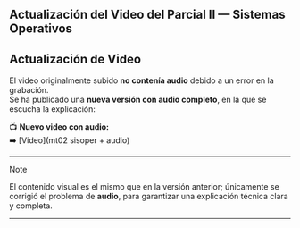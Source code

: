 Actualización del Video del Parcial II — Sistemas Operativos
---

## Actualización de Video

El video originalmente subido **no contenía audio** debido a un error en la grabación.  
Se ha publicado una **nueva versión con audio completo**, en la que se escucha la explicación:

📺 **Nuevo video con audio:**  
➡️ [Video](mt02 sisoper + audio)

---

> [!NOTE] 
> El contenido visual es el mismo que en la versión anterior; únicamente se corrigió el problema de **audio**, para garantizar una explicación técnica clara y completa.

---

